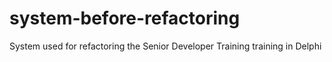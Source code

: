 # system-before-refactoring
System used for refactoring the Senior Developer Training training in Delphi
